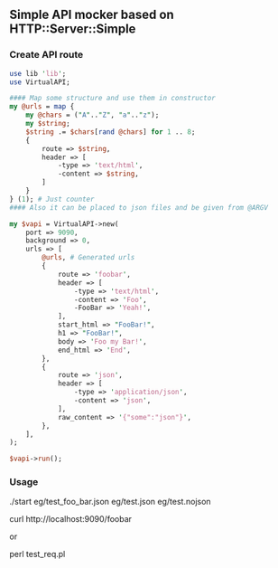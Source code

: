 ## Simple API mocker based on HTTP::Server::Simple

### Create API route

``` perl
use lib 'lib';
use VirtualAPI;

#### Map some structure and use them in constructor
my @urls = map {
    my @chars = ("A".."Z", "a".."z");
    my $string;
    $string .= $chars[rand @chars] for 1 .. 8;
    {
        route => $string,
        header => [
            -type => 'text/html',
            -content => $string,
        ]
    }
} (1); # Just counter
#### Also it can be placed to json files and be given from @ARGV

my $vapi = VirtualAPI->new(
    port => 9090,
    background => 0,
    urls => [
        @urls, # Generated urls
        {
            route => 'foobar',
            header => [
                -type => 'text/html',
                -content => 'Foo',
                -FooBar => 'Yeah!',
            ],
            start_html => "FooBar!",
            h1 => "FooBar!",
            body => 'Foo my Bar!',
            end_html => 'End',
        },
        {
            route => 'json',
            header => [
                -type => 'application/json',
                -content => 'json',
            ],
            raw_content => '{"some":"json"}',
        },
    ],
);

$vapi->run();
```

### Usage

./start eg/test_foo_bar.json eg/test.json eg/test.nojson

curl http://localhost:9090/foobar

or

perl test_req.pl
